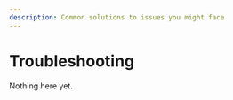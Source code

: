 ```yaml
---
description: Common solutions to issues you might face
---
```


# Troubleshooting

Nothing here yet.
